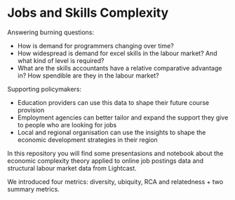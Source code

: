 # Jobs and Skills Complexity

Answering burning questions:
- How is demand for programmers changing over time?
- How widespread is demand for excel skills in the labour market? And what kind of level is required? 
- What are the skills accountants have a relative comparative advantage in? How spendible are they in the labour market?


Supporting policymakers:
- Education providers can use this data to shape their future course provision
- Employment agencies can better tailor and expand the support they give to people who are looking for jobs
- Local and regional organisation can use the insights to shape the economic development strategies in their region

In this repository you will find some presentasions and notebook about the economic complexity theory applied to online job postings data and structural labour market data from Lightcast.

We introduced four metrics: diversity, ubiquity, RCA and relatedness + two summary metrics.
